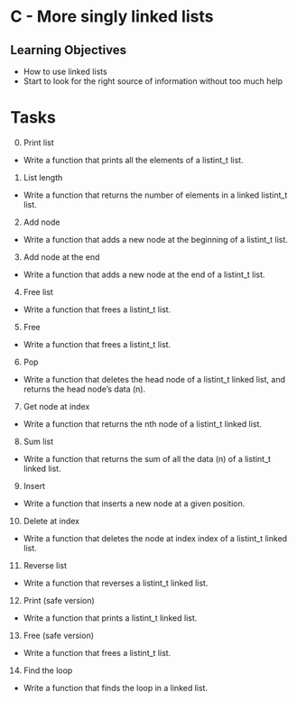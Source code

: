 # C - More singly linked lists

## Learning Objectives

* How to use linked lists
* Start to look for the right source of information without too much help

# Tasks

0. Print list

* Write a function that prints all the elements of a listint_t list.

1. List length

* Write a function that returns the number of elements in a linked listint_t list.

2. Add node

* Write a function that adds a new node at the beginning of a listint_t list.

3. Add node at the end

* Write a function that adds a new node at the end of a listint_t list.

4. Free list

* Write a function that frees a listint_t list.

5. Free

* Write a function that frees a listint_t list.

6. Pop

* Write a function that deletes the head node of a listint_t linked list, and returns the head node’s data (n).

7. Get node at index

* Write a function that returns the nth node of a listint_t linked list.

8. Sum list

* Write a function that returns the sum of all the data (n) of a listint_t linked list.

9. Insert

* Write a function that inserts a new node at a given position.

10. Delete at index

* Write a function that deletes the node at index index of a listint_t linked list.

11. Reverse list

* Write a function that reverses a listint_t linked list.

12. Print (safe version)

* Write a function that prints a listint_t linked list.

13. Free (safe version)

* Write a function that frees a listint_t list.

14. Find the loop

* Write a function that finds the loop in a linked list.


